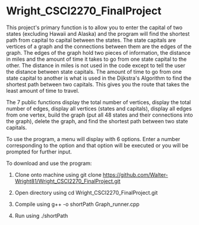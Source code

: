 # Wright_CSCI2270_FinalProject

This project's primary function is to allow you to enter the capital of two states (excluding Hawaii and Alaska) and the program will find the shortest path from capital to capital between the states. The state capitals are vertices of a graph and the connections between them are the edges of the graph. The edges of the graph hold two pieces of information, the distance in miles and the amount of time it takes to go from one state capital to the other. The distance in miles is not used in the code except to tell the user the distance between state capitals. The amount of time to go from one state capital to another is what is used in the Dijkstra's Algorithm to find the shortest path between two capitals. This gives you the route that takes the least amount of time to travel.

The 7 public functions display the total number of vertices, display the total number of edges, display all vertices (states and capitals), display all edges from one vertex, build the graph (put all 48 states and their connections into the graph), delete the graph, and find the shortest path between two state capitals.

To use the program, a menu will display with 6 options. Enter a number corresponding to the option and that option will be executed or you will be prompted for further input.

To download and use the program:

1. Clone onto machine using
    git clone https://github.com/Walter-Wright81/Wright_CSCI2270_FinalProject.git
    
2. Open directory using
    cd Wright_CSCI2270_FinalProject.git
    
3. Compile using
    g++ -o shortPath Graph_runner.cpp

4. Run using
    ./shortPath
